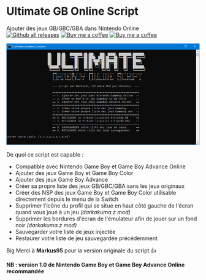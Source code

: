 # Ultimate GB Online Script
Ajouter des jeux GB/GBC/GBA dans Nintendo Online  
[![Github all releases](https://img.shields.io/github/downloads/chronoss09/Ultimate_GB_Online_Script/ultimate/total)](https://github.com/chronoss09/Ultimate_GB_Online_Script/releases/tag/ultimate) [![Buy me a coffee](https://img.shields.io/badge/Donate-Paypal-blue.svg)](https://www.paypal.com/paypalme/chronoss01)  [![Buy me a coffee](https://img.shields.io/badge/Donate-Kofi-orange.svg)](https://ko-fi.com/chronoss) 

![PICTURE](https://github.com/chronoss09/Ultimate_GB_Online_Script/blob/main/Capture.PNG)

De quoi ce script est capable :
* Compatible avec Nintendo Game Boy et Game Boy Advance Online
* Ajouter des jeux Game Boy et Game Boy Color
* Ajouter des jeux Game Boy Advance
* Créer sa propre liste des jeux GB/GBC/GBA sans les jeux originaux
* Créer des NSP des jeux Game Boy et Game Boy Color utilisable directement depuis le menu de la Switch
* Supprimer l'icône du profil qui se situe en haut côté gauche de l'écran quand vous joué à un jeu _(darkakuma.z mod)_
* Supprimer les bordures d'écran de l'émulateur afin de jouer sur un fond noir _(darkakuma.z mod)_
* Sauvegarder votre liste de jeux injectée
* Restaurer votre liste de jeu sauvegardée précédemment

Big Merci à __Markus95__ pour la version originale du script 👍 

__NB : version 1.0 de Nintendo Game Boy et Game Boy Advance Online recommandée__

